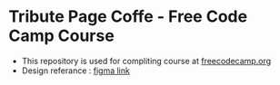 # Tribute Page Coffe - Free Code Camp Course

- This repository is used for compliting course at [freecodecamp.org](https://www.freecodecamp.org/)
- Design referance : [figma link](https://www.figma.com/design/Zj5UhU5pHHSeTICJYHzPU9/Tribute-Page?node-id=0-1&t=DIqUbLLYhFmdLvLn-1)
